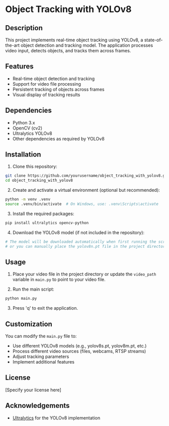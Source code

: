 # Object Tracking with YOLOv8

## Description
This project implements real-time object tracking using YOLOv8, a state-of-the-art object detection and tracking model. The application processes video input, detects objects, and tracks them across frames.

## Features
- Real-time object detection and tracking
- Support for video file processing
- Persistent tracking of objects across frames
- Visual display of tracking results

## Dependencies
- Python 3.x
- OpenCV (cv2)
- Ultralytics YOLOv8
- Other dependencies as required by YOLOv8

## Installation

1. Clone this repository:
```bash
git clone https://github.com/yourusername/object_tracking_with_yolov8.git
cd object_tracking_with_yolov8
```

2. Create and activate a virtual environment (optional but recommended):
```bash
python -m venv .venv
source .venv/bin/activate  # On Windows, use: .venv\Scripts\activate
```

3. Install the required packages:
```bash
pip install ultralytics opencv-python
```

4. Download the YOLOv8 model (if not included in the repository):
```bash
# The model will be downloaded automatically when first running the script
# or you can manually place the yolov8n.pt file in the project directory
```

## Usage

1. Place your video file in the project directory or update the `video_path` variable in `main.py` to point to your video file.

2. Run the main script:
```bash
python main.py
```

3. Press 'q' to exit the application.

## Customization

You can modify the `main.py` file to:
- Use different YOLOv8 models (e.g., yolov8s.pt, yolov8m.pt, etc.)
- Process different video sources (files, webcams, RTSP streams)
- Adjust tracking parameters
- Implement additional features

## License
[Specify your license here]

## Acknowledgements
- [Ultralytics](https://github.com/ultralytics/ultralytics) for the YOLOv8 implementation

